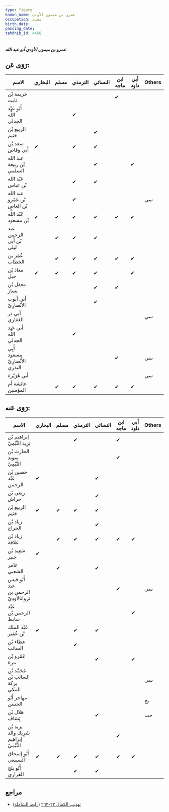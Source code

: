 ```yaml
---
type: figure
known_name: عمرو بن ميمون الأودي
occupation: محدث
birth_date:
passing_date:
tahdhib_id: 4458
---
```

##### عمرو بن ميمون الأودي أبو عبد الله

## رَوَى عَن:
| الاسم                           | البخاري | مسلم | الترمذي | النسائي | ابن ماجه | أبي داود | Others |
| ------------------------------- | ------- | ---- | ------- | ------- | -------- | -------- | ------ |
| خزيمة بْن ثابت                  |         |      |         |         | ✔        |          |        |
| أَبُو عَبْد اللَّه الجدلي       |         |      | ✔       |         |          |          |        |
| الربيع بْن خثيم                 |         |      |         | ✔       |          |          |        |
| سعد بْن أَبي وقاص               | ✔       |      | ✔       | ✔       |          |          |        |
| عبد الله بْن ربيعة السلمي       |         |      |         | ✔       |          | ✔        |        |
| عَبْد الله بْن عباس             |         |      | ✔       | ✔       |          |          |        |
| عبد الله بْن عَمْرو بْن العاص   |         |      | ✔       |         |          |          | سي     |
| عَبْد اللَّه بْن مسعود          | ✔       | ✔    | ✔       | ✔       | ✔        | ✔        |        |
| عبد الرحمن بْن أَبي ليلى        |         | ✔    | ✔       | ✔       |          |          |        |
| عُمَر بن الخطاب                 |         | ✔    | ✔       | ✔       | ✔        | ✔        |        |
| معاذ بْن جبل                    | ✔       | ✔    | ✔       | ✔       |          | ✔        |        |
| معقل بْن يسار                   |         |      |         | ✔       | ✔        |          |        |
| أبي أيوب الأَنْصارِيّ           |         |      |         | ✔       |          |          |        |
| أبي ذر الغفاري                  |         |      |         |         |          |          | سي     |
| أبي عَبد اللَّه الجدلي          |         |      | ✔       |         |          |          |        |
| أَبِي مسعود الأَنْصارِيّ البدري |         |      |         |         | ✔        |          | سي     |
| أبي هُرَيْرة                    |         |      |         |         |          |          | سي     |
| عائشة أم المؤمنين               |         | ✔    | ✔       | ✔       | ✔        | ✔        |        |
## رَوَى عَنه:
| الاسم                                    | البخاري | مسلم | الترمذي | النسائي | ابن ماجه | أبي داود | Others |
| ---------------------------------------- | ------- | ---- | ------- | ------- | -------- | -------- | ------ |
| إبراهيم بْن يَزِيد التَّيْمِيّ           |         |      | ✔       |         | ✔        |          |        |
| الحارث بْن سويد التَّيْمِيّ              |         |      |         |         | ✔        |          |        |
| حصين بْن عَبْد الرحمن                    | ✔       |      |         | ✔       |          |          |        |
| ربعي بْن حراش                            |         |      |         | ✔       |          |          |        |
| الربيع بْن خثيم                          | ✔       | ✔    | ✔       | ✔       |          |          |        |
| زياد بْن الجراح                          |         |      |         | ✔       |          |          |        |
| زياد بْن علاقة                           |         | ✔    | ✔       | ✔       | ✔        | ✔        |        |
| سَعِيد بْن جبير                          | ✔       |      |         |         |          |          |        |
| عامر الشعبي                              |         | ✔    |         | ✔       |          |          |        |
| أَبُو قيس عبد الرحمن بن ثروانالأَودِيّ   |         |      |         |         | ✔        |          | سي     |
| عَبْد الرحمن بْن سابط                    |         |      |         |         |          | ✔        |        |
| عَبْد الملك بْن عُمَير                   | ✔       |      | ✔       | ✔       |          |          |        |
| عطاء بْن السائب                          |         |      | ✔       |         |          |          |        |
| عَمْرو بْن مرة                           |         |      |         | ✔       |          | ✔        |        |
| مُحَمَّد بْن السائب بْن بركة المكي       |         |      |         |         |          |          | سي     |
| مهاجر أَبُو الحسن                        |         |      |         |         |          |          | بخ     |
| هلال بْن يَِسَاف                         |         |      |         | ✔       |          |          | خت     |
| يزيد بْن شَرِيك والد إبراهيم التَّيْمِيّ |         |      |         |         | ✔        |          |        |
| أَبُو إسحاق السبيعي                      | ✔       | ✔    | ✔       | ✔       | ✔        | ✔        |        |
| أَبُو بلج الفزاري                        |         |      | ✔       | ✔       |          |          |        |
## مراجع
- [تهذيب الكمال ٢٢-٢٦٢](obsidian://open?vault=Tahdhib-al-Kamal&file=Figures/٤٤٥٨-عمرو%20بن%20ميمون%20الأودي%20أبو%20عبد%20الله) ([رابط الشاملة](https://shamela.ws/book/3722/11515))